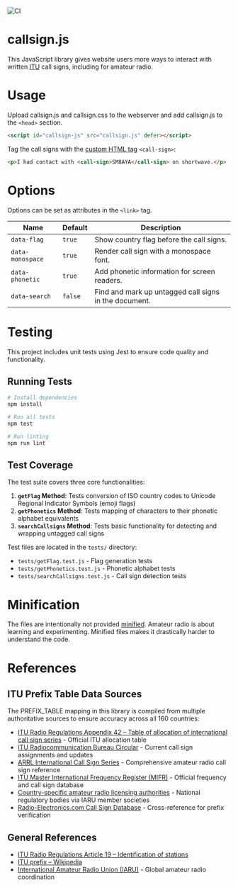 ![CI](https://github.com/phieri/callsign.js/workflows/CI/badge.svg)

# callsign.js
This JavaScript library gives website users more ways to interact with written [ITU](https://www.itu.int/en/) call signs, including for amateur radio.

# Usage
Upload callsign.js and callsign.css to the webserver and add callsign.js to the `<head>` section.
```html
<script id="callsign-js" src="callsign.js" defer></script>
```

Tag the call signs with the [custom HTML tag](https://developer.mozilla.org/en-US/docs/Web/Web_Components/Using_custom_elements) `<call-sign>`:
```html
<p>I had contact with <call-sign>SM8AYA</call-sign> on shortwave.</p>
```

# Options
Options can be set as attributes in the `<link>` tag.

| Name             | Default | Description |
| ---------------- | ------- | ----------- |
| `data-flag`      | `true`  | Show country flag before the call signs. |
| `data-monospace` | `true`  | Render call sign with a monospace font. |
| `data-phonetic`  | `true`  | Add phonetic information for screen readers. |
| `data-search`    | `false` | Find and mark up untagged call signs in the document. |

# Testing
This project includes unit tests using Jest to ensure code quality and functionality.

## Running Tests
```bash
# Install dependencies
npm install

# Run all tests
npm test

# Run linting
npm run lint
```

## Test Coverage
The test suite covers three core functionalities:

1. **`getFlag` Method**: Tests conversion of ISO country codes to Unicode Regional Indicator Symbols (emoji flags)
2. **`getPhonetics` Method**: Tests mapping of characters to their phonetic alphabet equivalents
3. **`searchCallsigns` Method**: Tests basic functionality for detecting and wrapping untagged call signs

Test files are located in the `tests/` directory:
- `tests/getFlag.test.js` - Flag generation tests
- `tests/getPhonetics.test.js` - Phonetic alphabet tests  
- `tests/searchCallsigns.test.js` - Call sign detection tests

# Minification
The files are intentionally not provided [minified](https://en.wikipedia.org/wiki/Minification_(programming)).
Amateur radio is about learning and experimenting.
Minified files makes it drastically harder to understand the code.

# References

## ITU Prefix Table Data Sources
The PREFIX_TABLE mapping in this library is compiled from multiple authoritative sources to ensure accuracy across all 160 countries:

* [ITU Radio Regulations Appendix 42 – Table of allocation of international call sign series](https://www.itu.int/pub/R-REG-RR/en) - Official ITU allocation table
* [ITU Radiocommunication Bureau Circular](https://www.itu.int/en/ITU-R/conferences/wrc/Pages/default.aspx) - Current call sign assignments and updates
* [ARRL International Call Sign Series](https://www.arrl.org/international-call-sign-series) - Comprehensive amateur radio call sign reference
* [ITU Master International Frequency Register (MIFR)](https://www.itu.int/en/ITU-R/terrestrial/fmd/Pages/mifr.aspx) - Official frequency and call sign database
* [Country-specific amateur radio licensing authorities](https://www.iaru.org/member-societies/) - National regulatory bodies via IARU member societies
* [Radio-Electronics.com Call Sign Database](https://www.radio-electronics.com/info/amateur_radio/callsigns/international_call_sign_prefixes.php) - Cross-reference for prefix verification

## General References
* [ITU Radio Regulations Article 19 – Identification of stations](http://life.itu.int/radioclub/rr/art19.pdf)
* [ITU prefix – Wikipedia](https://en.wikipedia.org/wiki/ITU_prefix)
* [International Amateur Radio Union (IARU)](https://www.iaru.org/) - Global amateur radio coordination
